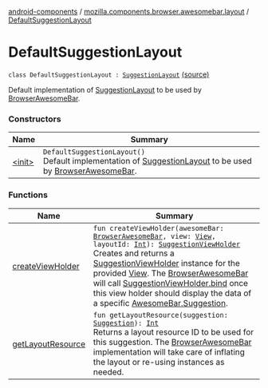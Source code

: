 [android-components](../../index.md) / [mozilla.components.browser.awesomebar.layout](../index.md) / [DefaultSuggestionLayout](./index.md)

# DefaultSuggestionLayout

`class DefaultSuggestionLayout : `[`SuggestionLayout`](../-suggestion-layout/index.md) [(source)](https://github.com/mozilla-mobile/android-components/blob/master/components/browser/awesomebar/src/main/java/mozilla/components/browser/awesomebar/layout/DefaultSuggestionLayout.kt#L15)

Default implementation of [SuggestionLayout](../-suggestion-layout/index.md) to be used by [BrowserAwesomeBar](../../mozilla.components.browser.awesomebar/-browser-awesome-bar/index.md).

### Constructors

| Name | Summary |
|---|---|
| [&lt;init&gt;](-init-.md) | `DefaultSuggestionLayout()`<br>Default implementation of [SuggestionLayout](../-suggestion-layout/index.md) to be used by [BrowserAwesomeBar](../../mozilla.components.browser.awesomebar/-browser-awesome-bar/index.md). |

### Functions

| Name | Summary |
|---|---|
| [createViewHolder](create-view-holder.md) | `fun createViewHolder(awesomeBar: `[`BrowserAwesomeBar`](../../mozilla.components.browser.awesomebar/-browser-awesome-bar/index.md)`, view: `[`View`](https://developer.android.com/reference/android/view/View.html)`, layoutId: `[`Int`](https://kotlinlang.org/api/latest/jvm/stdlib/kotlin/-int/index.html)`): `[`SuggestionViewHolder`](../-suggestion-view-holder/index.md)<br>Creates and returns a [SuggestionViewHolder](../-suggestion-view-holder/index.md) instance for the provided [View](https://developer.android.com/reference/android/view/View.html). The [BrowserAwesomeBar](../../mozilla.components.browser.awesomebar/-browser-awesome-bar/index.md) will call [SuggestionViewHolder.bind](../-suggestion-view-holder/bind.md) once this view holder should display the data of a specific [AwesomeBar.Suggestion](../../mozilla.components.concept.awesomebar/-awesome-bar/-suggestion/index.md). |
| [getLayoutResource](get-layout-resource.md) | `fun getLayoutResource(suggestion: `[`Suggestion`](../../mozilla.components.concept.awesomebar/-awesome-bar/-suggestion/index.md)`): `[`Int`](https://kotlinlang.org/api/latest/jvm/stdlib/kotlin/-int/index.html)<br>Returns a layout resource ID to be used for this suggestion. The [BrowserAwesomeBar](../../mozilla.components.browser.awesomebar/-browser-awesome-bar/index.md) implementation will take care of inflating the layout or re-using instances as needed. |
